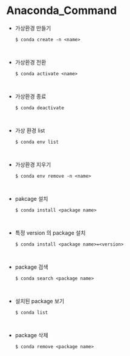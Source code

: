 # Anaconda_Command

  - 가상환경 만들기
    <pre><code>$ conda create -n &lt;name></code><pre>
  - 가상환경 전환
    <pre><code>$ conda activate &lt;name></code><pre>
  - 가상환경 종료
    <pre><code>$ conda deactivate</code><pre>
  - 가상 환경 list
    <pre><code>$ conda env list</code><pre>
  - 가상환경 지우기
    <pre><code>$ conda env remove -n &lt;name></code><pre>
  - pakcage 설치
    <pre><code>$ conda install &lt;package name></code><pre>
  - 특정 version 의 package 설치
    <pre><code>$ conda install &lt;package name>=&lt;version></code><pre>
  - package 검색
    <pre><code>$ conda search &lt;package name></code><pre>
  - 설치된 package 보기
    <pre><code>$ conda list</code><pre>
  - package 삭제
    <pre><code>$ conda remove &lt;package name></code><pre>
